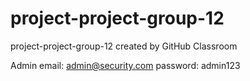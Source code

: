 # project-project-group-12
project-project-group-12 created by GitHub Classroom 

Admin email: admin@security.com password: admin123

